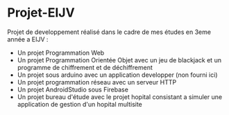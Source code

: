 # Projet-EIJV
Projet de developpement réalisé dans le cadre de mes études en 3eme année a EIJV :
- Un projet Programmation Web
- Un projet Programmation Orientée Objet avec un jeu de blackjack et un programme de chiffrement et de déchiffrement
- Un projet sous arduino avec un application developper (non fourni ici)
- Un projet programmation réseau avec un serveur HTTP
- Un projet AndroidStudio sous Firebase
- Un projet bureau d'étude avec le projet hopital consistant a simuler une application de gestion d'un hopital multisite

